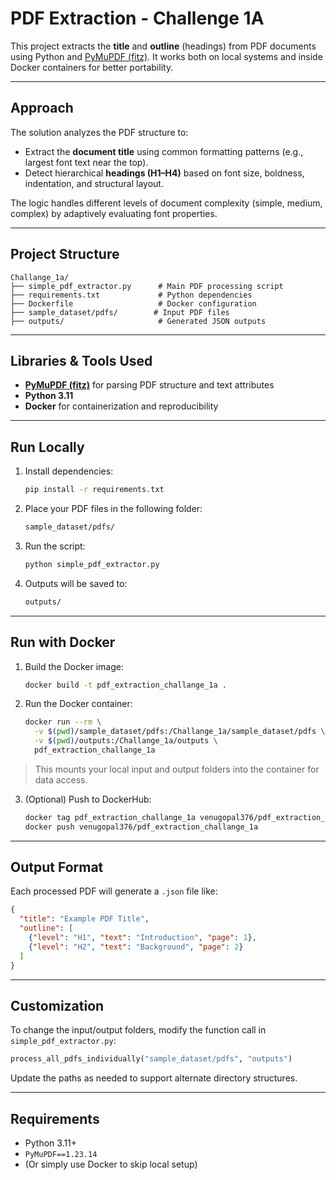 # PDF Extraction - Challenge 1A

This project extracts the **title** and **outline** (headings) from PDF documents using Python and [PyMuPDF (fitz)](https://pymupdf.readthedocs.io/en/latest/). It works both on local systems and inside Docker containers for better portability.

---

##  Approach

The solution analyzes the PDF structure to:

* Extract the **document title** using common formatting patterns (e.g., largest font text near the top).
* Detect hierarchical **headings (H1–H4)** based on font size, boldness, indentation, and structural layout.

The logic handles different levels of document complexity (simple, medium, complex) by adaptively evaluating font properties.

---

##  Project Structure

```
Challange_1a/
├── simple_pdf_extractor.py      # Main PDF processing script
├── requirements.txt             # Python dependencies
├── Dockerfile                   # Docker configuration
├── sample_dataset/pdfs/        # Input PDF files
├── outputs/                     # Generated JSON outputs
```

---

##  Libraries & Tools Used

* **[PyMuPDF (fitz)](https://pymupdf.readthedocs.io/)** for parsing PDF structure and text attributes
* **Python 3.11**
* **Docker** for containerization and reproducibility

---

## Run Locally

1. Install dependencies:

   ```bash
   pip install -r requirements.txt
   ```

2. Place your PDF files in the following folder:

   ```bash
   sample_dataset/pdfs/
   ```

3. Run the script:

   ```bash
   python simple_pdf_extractor.py
   ```

4. Outputs will be saved to:

   ```bash
   outputs/
   ```

---

##  Run with Docker

1. Build the Docker image:

   ```bash
   docker build -t pdf_extraction_challange_1a .
   ```

2. Run the Docker container:

   ```bash
   docker run --rm \
     -v $(pwd)/sample_dataset/pdfs:/Challange_1a/sample_dataset/pdfs \
     -v $(pwd)/outputs:/Challange_1a/outputs \
     pdf_extraction_challange_1a
   ```

> This mounts your local input and output folders into the container for data access.

3. (Optional) Push to DockerHub:

   ```bash
   docker tag pdf_extraction_challange_1a venugopal376/pdf_extraction_challange_1a
   docker push venugopal376/pdf_extraction_challange_1a
   ```

---

## Output Format

Each processed PDF will generate a `.json` file like:

```json
{
  "title": "Example PDF Title",
  "outline": [
    {"level": "H1", "text": "Introduction", "page": 1},
    {"level": "H2", "text": "Background", "page": 2}
  ]
}
```

---

## Customization

To change the input/output folders, modify the function call in `simple_pdf_extractor.py`:

```python
process_all_pdfs_individually("sample_dataset/pdfs", "outputs")
```

Update the paths as needed to support alternate directory structures.

---

##  Requirements

* Python 3.11+
* `PyMuPDF==1.23.14`
* (Or simply use Docker to skip local setup)

